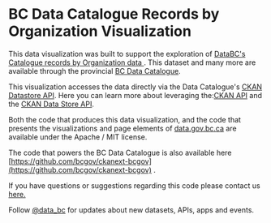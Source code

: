 BC Data Catalogue Records by Organization Visualization
==================================================


This data visualization was built to support the exploration of  [DataBC's Catalogue records by Organization data ](https://catalogue.data.gov.bc.ca/dataset/bc-data-catalogue-content). This dataset and many more are available through the provincial [BC Data Catalogue](https://catalogue.data.gov.bc.ca/).

This visualization accesses the data directly via the Data Catalogue's [CKAN Datastore API](https://catalogue.data.gov.bc.ca/api/action/datastore_search?resource_id=bca62da0-936b-450d-a8a8-7b70231aa225&limit=5). Here you can learn more about leveraging the:[CKAN API](http://docs.ckan.org/en/latest/api/index.html) and the [CKAN Data Store API](http://docs.ckan.org/en/latest/maintaining/datastore.html#the-datastore-api).

Both the code that produces this data visualization, and the code that presents the visualizations and page elements of  [data.gov.bc.ca](http://data.gov.bc.ca) are available under the Apache / MIT license.

The code that powers the BC Data Catalogue is also available here [https://github.com/bcgov/ckanext-bcgov](https://github.com/bcgov/ckanext-bcgov) .

If you have questions or suggestions regarding this code please contact us [here.](https://forms.gov.bc.ca/databc-contact-us/)

Follow [@data_bc](https://twitter.com/data_bc) for updates about new datasets, APIs, apps and events. 